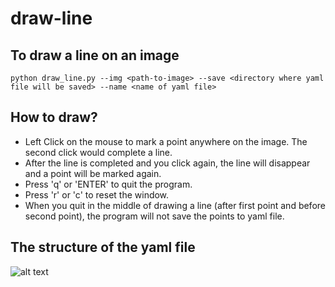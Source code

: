 # draw-line
## To draw a line on an image

```python draw_line.py --img <path-to-image> --save <directory where yaml file will be saved> --name <name of yaml file>```

## How to draw?
- Left Click on the mouse to mark a point anywhere on the image. The second click would complete a line.
- After the line is completed and you click again, the line will disappear and a point will be marked again. 
- Press 'q' or 'ENTER' to quit the program.
- Press 'r' or 'c' to reset the window.
- When you quit in the middle of drawing a line (after first point and before second point), the program will not save the points to yaml file. 

## The structure of the yaml file
![alt text](https://github.com/ZayarNaing/draw-line/blob/main/sample_yaml.png)
